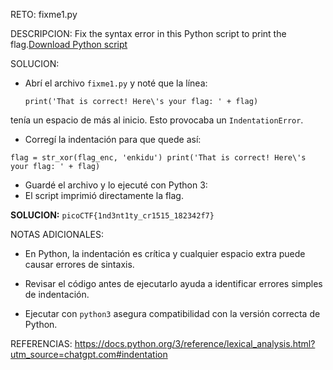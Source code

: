 RETO:
fixme1.py

DESCRIPCION:
Fix the syntax error in this Python script to print the flag.[Download Python script](https://artifacts.picoctf.net/c/27/fixme1.py)

SOLUCION:
- Abrí el archivo `fixme1.py` y noté que la línea:

  `print('That is correct! Here\'s your flag: ' + flag)`

tenía un espacio de más al inicio. Esto provocaba un `IndentationError`.

- Corregí la indentación para que quede así:

`flag = str_xor(flag_enc, 'enkidu') print('That is correct! Here\'s your flag: ' + flag)`
- Guardé el archivo y lo ejecuté con Python 3:
- El script imprimió directamente la flag.

**SOLUCION:** `picoCTF{1nd3nt1ty_cr1515_182342f7}`

NOTAS ADICIONALES:
- En Python, la indentación es crítica y cualquier espacio extra puede causar errores de sintaxis.

- Revisar el código antes de ejecutarlo ayuda a identificar errores simples de indentación.

- Ejecutar con `python3` asegura compatibilidad con la versión correcta de Python.

REFERENCIAS:
https://docs.python.org/3/reference/lexical_analysis.html?utm_source=chatgpt.com#indentation
